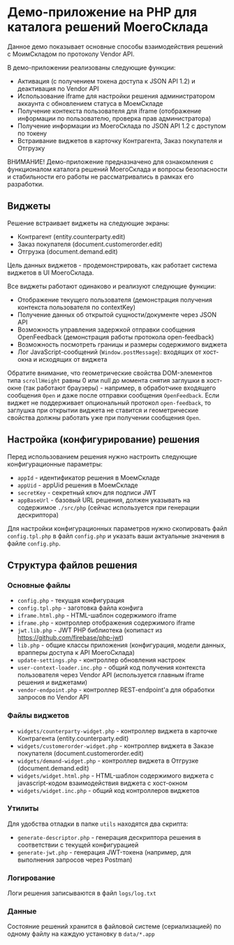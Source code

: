 # Демо-приложение на PHP для каталога решений МоегоСклада

Данное демо показывает основные способы взаимодействия решений с МоимСкладом по протоколу Vendor API. 

В демо-приложении реализованы следующие функции:
* Активация (с получением токена доступа к JSON API 1.2) и деактивация по Vendor API
* Использование iframe для настройки решения администратором аккаунта с обновлением статуса в МоемСкладе
* Получение контекста пользователя для iframe (отображение информации по пользователю, проверка прав администратора)
* Получение информации из МоегоСклада по JSON API 1.2 с доступом по токену
* Встраивание виджетов в карточку Контрагента, Заказ покупателя и Отгрузку

ВНИМАНИЕ! Демо-приложение предназначено для ознакомления с функционалом каталога решений МоегоСклада и вопросы 
безопасности и стабильности его работы не рассматривались в рамках его разработки.

## Виджеты

Решение встраивает виджеты на следующие экраны:

* Контрагент (entity.counterparty.edit)
* Заказ покупателя (document.customerorder.edit)
* Отгрузка (document.demand.edit)

Цель данных виджетов - продемонстрировать, как работает система виджетов в UI МоегоСклада. 

Все виджеты работают одинаково и реализуют следующие функции:
* Отображение текущего пользователя (демонстрация получения контекста пользователя по contextKey)
* Получение данных об открытой сущности/документе через JSON API
* Возможность управления задержкой отправки сообщения OpenFeedback (демонстрация работы протокола open-feedback)
* Возможность посмотреть границы и размеры содержимого виджета
* Лог JavaScript-сообщений (`Window.postMessage`): входящих от хост-окна и исходящих от виджета  

Обратите внимание, что геометрические свойства DOM-элементов типа `scrollHeight` равны 0 или null до момента снятия заглушки 
в хост-окне (так работают браузеры) - например, в обработчике входящего сообщения `Open` и даже после отправки сообщения `OpenFeedback`. 
Если виджет не поддерживает опциональный протокол `open-feedback`, то заглушка при открытии виджета не ставится и геометрические
свойства должны работать уже при получении сообщения `Open`.   

## Настройка (конфигурирование) решения

Перед использованием решения нужно настроить следующие конфигурационные параметры:

* `appId`                           - идентификатор решения в МоемСкладе
* `appUid`                          - appUid решения в МоемСкладе
* `secretKey`                       - секретный ключ для подписи JWT
* `appBaseUrl`                      - базовый URL решения, должен указывать на содержимое `./src/php` (сейчас используется при генерации дескриптора)

Для настройки конфигурационных параметров нужно скопировать файл `config.tpl.php` в файл `config.php` 
и указать ваши актуальные значения в файле `config.php`.

## Структура файлов решения

### Основные файлы

* `config.php`                      - текущая конфигурация
* `config.tpl.php`                  - заготовка файла конфига
* `iframe.html.php`                 - HTML-шаблон содержимого iframe
* `iframe.php`                      - контроллер отображения содержимого iframe
* `jwt.lib.php`                     - JWT PHP библиотека (копипаст из https://github.com/firebase/php-jwt)
* `lib.php`                         - общие классы приложения (конфигурация, модели данных, врапперы доступа к API МоегоСклада)
* `update-settings.php`             - контроллер обновления настроек
* `user-context-loader.inc.php`     - общий код получения контекста пользователя через Vendor API (используется главным iframe решения и виджетами) 
* `vendor-endpoint.php`             - контроллер REST-endpoint'a для обработки запросов по Vendor API

### Файлы виджетов

* `widgets/counterparty-widget.php`     - контроллер виджета в карточке Контрагента (entity.counterparty.edit)
* `widgets/customerorder-widget.php`    - контроллер виджета в Заказе покупателя (document.customerorder.edit)
* `widgets/demand-widget.php`           - контроллер виджета в Отгрузке (document.demand.edit)
* `widgets/widget.html.php`             - HTML-шаблон содержимого виджета с javascript-кодом взаимодействия виджета с хост-окном
* `widgets/widget.inc.php`              - общий код контроллеров виджетов

### Утилиты

Для удобства отладки в папке `utils` находятся два скрипта:

* `generate-descriptor.php`     - генерация дескриптора решения в соответствии с текущей конфигурацией
* `generate-jwt.php`            - генерация JWT-токена (например, для выполнения запросов через Postman) 

### Логирование

Логи решения записываются в файл `logs/log.txt`

### Данные

Состояние решений хранится в файловой системе (сериализацией) по одному файлу на каждую установку в `data/*.app` 

